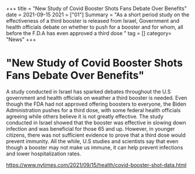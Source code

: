 +++
 title = "New Study of Covid Booster Shots Fans Debate Over Benefits"
 date = 2021-09-15
 2021 = ["01"]
 Summary = "As a short period study on the effectiveness of a third booster is released from Israel, Government and health officials debate on whether to push for a booster and for whom, all before the F.D.A has even approved a third dose "
 tag = []
 category=  "News"
+++

# "New Study of Covid Booster Shots Fans Debate Over Benefits"

 A study conducted in Israel has sparked debates throughout the U.S government and health officials on weather a third booster is needed. Even though the FDA had not approved offering boosters to everyone, the Biden Administration pushes for a third dose, with some federal health officials agreeing while others believe it is not greatly effective. The study conducted in Israel showed that the booster was effective in slowing down infection and was beneficial for those 65 and up. However, in younger citizens, there was not sufficient evidence to prove that a third dose would prevent immunity. All the while, U.S studies and scientists say that even though a booster may not make us immune, it can help prevent infections and lower hospitalization rates. 

 https://www.nytimes.com/2021/09/15/health/covid-booster-shot-data.html 
